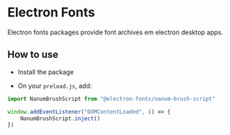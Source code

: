 # Electron Fonts

Electron fonts packages provide font archives em electron desktop apps.

## How to use

* Install the package

* On your `preload.js`, add:

```ts
import NanumBrushScript from "@electron-fonts/nanum-brush-script"

window.addEventListener("DOMContentLoaded", () => {
    NanumBrushScript.inject()
})
```